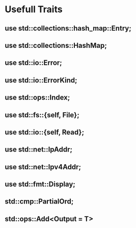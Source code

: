 # Usefull Traits

## use std::collections::hash_map::Entry;

## use std::collections::HashMap;

## use std::io::Error;

## use std::io::ErrorKind;

## use std::ops::Index;

## use std::fs::{self, File};

## use std::io::{self, Read};

## use std::net::IpAddr;

## use std::net::Ipv4Addr;

## use std::fmt::Display;

## std::cmp::PartialOrd;

## std::ops::Add<Output = T>
